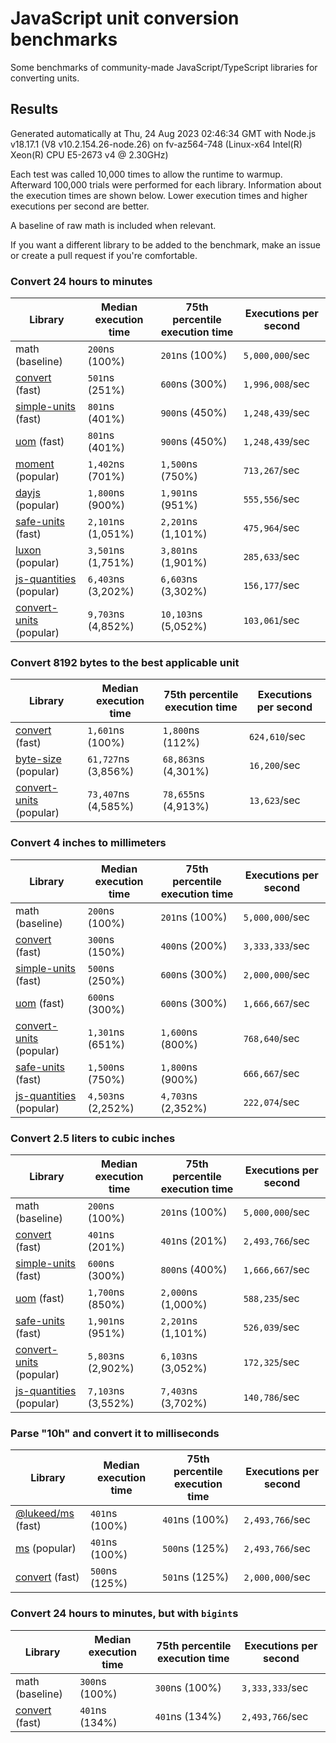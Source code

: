 # JavaScript unit conversion benchmarks

Some benchmarks of community-made JavaScript/TypeScript libraries for converting units.

## Results

<!-- beginblock(results) -->

Generated automatically at Thu, 24 Aug 2023 02:46:34 GMT with Node.js v18.17.1 (V8 v10.2.154.26-node.26) on fv-az564-748 (Linux-x64 Intel(R) Xeon(R) CPU E5-2673 v4 @ 2.30GHz)

Each test was called 10,000 times to allow the runtime to warmup.
Afterward 100,000 trials were performed for each library.
Information about the execution times are shown below.
Lower execution times and higher executions per second are better.

A baseline of raw math is included when relevant.

If you want a different library to be added to the benchmark, make an issue or create a pull request if you're comfortable.

### Convert 24 hours to minutes

| Library                                                            | Median execution time | 75th percentile execution time | Executions per second |
| ------------------------------------------------------------------ | --------------------- | ------------------------------ | --------------------- |
| math (baseline)                                                    | `200`ns (100%)        | `201`ns (100%)                 | `5,000,000`/sec       |
| [convert](https://npmjs.com/package/convert) (fast)                | `501`ns (251%)        | `600`ns (300%)                 | `1,996,008`/sec       |
| [simple-units](https://npmjs.com/package/simple-units) (fast)      | `801`ns (401%)        | `900`ns (450%)                 | `1,248,439`/sec       |
| [uom](https://npmjs.com/package/uom) (fast)                        | `801`ns (401%)        | `900`ns (450%)                 | `1,248,439`/sec       |
| [moment](https://npmjs.com/package/moment) (popular)               | `1,402`ns (701%)      | `1,500`ns (750%)               | `713,267`/sec         |
| [dayjs](https://npmjs.com/package/dayjs) (popular)                 | `1,800`ns (900%)      | `1,901`ns (951%)               | `555,556`/sec         |
| [safe-units](https://npmjs.com/package/safe-units) (fast)          | `2,101`ns (1,051%)    | `2,201`ns (1,101%)             | `475,964`/sec         |
| [luxon](https://npmjs.com/package/luxon) (popular)                 | `3,501`ns (1,751%)    | `3,801`ns (1,901%)             | `285,633`/sec         |
| [js-quantities](https://npmjs.com/package/js-quantities) (popular) | `6,403`ns (3,202%)    | `6,603`ns (3,302%)             | `156,177`/sec         |
| [convert-units](https://npmjs.com/package/convert-units) (popular) | `9,703`ns (4,852%)    | `10,103`ns (5,052%)            | `103,061`/sec         |

### Convert 8192 bytes to the best applicable unit

| Library                                                            | Median execution time | 75th percentile execution time | Executions per second |
| ------------------------------------------------------------------ | --------------------- | ------------------------------ | --------------------- |
| [convert](https://npmjs.com/package/convert) (fast)                | `1,601`ns (100%)      | `1,800`ns (112%)               | `624,610`/sec         |
| [byte-size](https://npmjs.com/package/byte-size) (popular)         | `61,727`ns (3,856%)   | `68,863`ns (4,301%)            | `16,200`/sec          |
| [convert-units](https://npmjs.com/package/convert-units) (popular) | `73,407`ns (4,585%)   | `78,655`ns (4,913%)            | `13,623`/sec          |

### Convert 4 inches to millimeters

| Library                                                            | Median execution time | 75th percentile execution time | Executions per second |
| ------------------------------------------------------------------ | --------------------- | ------------------------------ | --------------------- |
| math (baseline)                                                    | `200`ns (100%)        | `201`ns (100%)                 | `5,000,000`/sec       |
| [convert](https://npmjs.com/package/convert) (fast)                | `300`ns (150%)        | `400`ns (200%)                 | `3,333,333`/sec       |
| [simple-units](https://npmjs.com/package/simple-units) (fast)      | `500`ns (250%)        | `600`ns (300%)                 | `2,000,000`/sec       |
| [uom](https://npmjs.com/package/uom) (fast)                        | `600`ns (300%)        | `600`ns (300%)                 | `1,666,667`/sec       |
| [convert-units](https://npmjs.com/package/convert-units) (popular) | `1,301`ns (651%)      | `1,600`ns (800%)               | `768,640`/sec         |
| [safe-units](https://npmjs.com/package/safe-units) (fast)          | `1,500`ns (750%)      | `1,800`ns (900%)               | `666,667`/sec         |
| [js-quantities](https://npmjs.com/package/js-quantities) (popular) | `4,503`ns (2,252%)    | `4,703`ns (2,352%)             | `222,074`/sec         |

### Convert 2.5 liters to cubic inches

| Library                                                            | Median execution time | 75th percentile execution time | Executions per second |
| ------------------------------------------------------------------ | --------------------- | ------------------------------ | --------------------- |
| math (baseline)                                                    | `200`ns (100%)        | `201`ns (100%)                 | `5,000,000`/sec       |
| [convert](https://npmjs.com/package/convert) (fast)                | `401`ns (201%)        | `401`ns (201%)                 | `2,493,766`/sec       |
| [simple-units](https://npmjs.com/package/simple-units) (fast)      | `600`ns (300%)        | `800`ns (400%)                 | `1,666,667`/sec       |
| [uom](https://npmjs.com/package/uom) (fast)                        | `1,700`ns (850%)      | `2,000`ns (1,000%)             | `588,235`/sec         |
| [safe-units](https://npmjs.com/package/safe-units) (fast)          | `1,901`ns (951%)      | `2,201`ns (1,101%)             | `526,039`/sec         |
| [convert-units](https://npmjs.com/package/convert-units) (popular) | `5,803`ns (2,902%)    | `6,103`ns (3,052%)             | `172,325`/sec         |
| [js-quantities](https://npmjs.com/package/js-quantities) (popular) | `7,103`ns (3,552%)    | `7,403`ns (3,702%)             | `140,786`/sec         |

### Parse "10h" and convert it to milliseconds

| Library                                                   | Median execution time | 75th percentile execution time | Executions per second |
| --------------------------------------------------------- | --------------------- | ------------------------------ | --------------------- |
| [@lukeed/ms](https://npmjs.com/package/@lukeed/ms) (fast) | `401`ns (100%)        | `401`ns (100%)                 | `2,493,766`/sec       |
| [ms](https://npmjs.com/package/ms) (popular)              | `401`ns (100%)        | `500`ns (125%)                 | `2,493,766`/sec       |
| [convert](https://npmjs.com/package/convert) (fast)       | `500`ns (125%)        | `501`ns (125%)                 | `2,000,000`/sec       |

### Convert 24 hours to minutes, but with `bigint`s

| Library                                             | Median execution time | 75th percentile execution time | Executions per second |
| --------------------------------------------------- | --------------------- | ------------------------------ | --------------------- |
| math (baseline)                                     | `300`ns (100%)        | `300`ns (100%)                 | `3,333,333`/sec       |
| [convert](https://npmjs.com/package/convert) (fast) | `401`ns (134%)        | `401`ns (134%)                 | `2,493,766`/sec       |

<!-- endblock(results) -->
